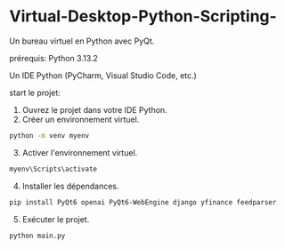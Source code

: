 # Virtual-Desktop-Python-Scripting-
Un bureau virtuel en Python avec PyQt.

prérequis:
Python 3.13.2

Un IDE Python (PyCharm, Visual Studio Code, etc.)

start le projet:
1. Ouvrez le projet dans votre IDE Python.
2. Créer un environnement virtuel.
```bash
python -m venv myenv
```
3. Activer l'environnement virtuel.
```bash
myenv\Scripts\activate
```
4. Installer les dépendances.
```bash
pip install PyQt6 openai PyQt6-WebEngine django yfinance feedparser
```
5. Exécuter le projet.
```bash
python main.py
```

